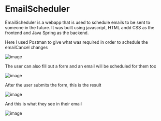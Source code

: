# EmailScheduler
EmailScheduler is a webapp that is used to schedule emails to be sent to someone in the future. It was built using javascript, HTML andd CSS as the frontend and Java Spring as the backend.

Here I used Postman to give what was required in order to schedule the emailCancel changes

![image](https://user-images.githubusercontent.com/17233438/168420412-a971f069-328d-45d8-a67c-b666e1e8e73a.png)

The user can also fill out a form and an email will be scheduled for them too

![image](https://user-images.githubusercontent.com/17233438/168420675-7c909b93-8cb5-4bd7-92f2-b1243ebcc8f0.png)

After the user submits the form, this is the result

![image](https://user-images.githubusercontent.com/17233438/168420372-3e29bb25-3742-4119-b834-1b294499d36d.png)

And this is what they see in their email

![image](https://user-images.githubusercontent.com/17233438/168420593-95e9f597-d8be-4941-a3db-6c4a1b2c9e5b.png)


